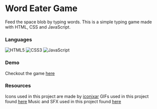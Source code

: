 # Word Eater Game
Feed the space blob by typing words. This is a simple typing game made with HTML, CSS and JavaScript.

### Languages
![HTML5](https://img.shields.io/badge/html5-%23E34F26.svg?style=for-the-badge&logo=html5&logoColor=white)
![CSS3](https://img.shields.io/badge/css3-%231572B6.svg?style=for-the-badge&logo=css3&logoColor=white)
![JavaScript](https://img.shields.io/badge/javascript-%23323330.svg?style=for-the-badge&logo=javascript&logoColor=%23F7DF1E)

### Demo
Checkout the game [here](https://mattbanuag.github.io/word-eater-game/) 

### Resources
Icons used in this project are made by [iconixar](https://www.flaticon.com/authors/iconixar)
GIFs used in this project found [here](https://giphy.com/)
Music and SFX used in this project found [here](https://pixabay.com/music/)
